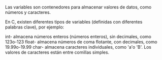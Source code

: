 Las variables son contenedores para almacenar valores de datos, como números y caracteres.

En C, existen diferentes tipos de variables (definidas con diferentes palabras clave), por ejemplo:

int- almacena números enteros (números enteros), sin decimales, como 123o-123
float- almacena números de coma flotante, con decimales, como 19.99o-19.99
char- almacena caracteres individuales, como 'a'o 'B'. Los valores de caracteres están entre comillas simples.

